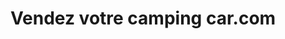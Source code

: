 ---
title: "Vendez votre camping car.com"
url: /baron-sur-odon/vendez-votre-camping-car-com/
shop: shop
---